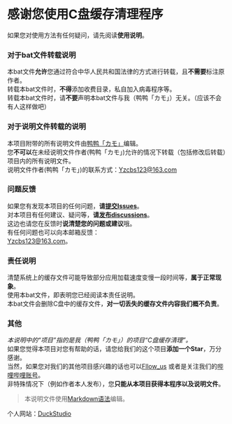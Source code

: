 # 感谢您使用C盘缓存清理程序<br>
如果您对使用方法有任何疑问，请先阅读**使用说明**。<br>
### 对于bat文件转载说明<br>
本bat文件**允许**您通过符合中华人民共和国法律的方式进行转载，且**不需要**标注原作者。<br>
转载本bat文件时，**不得**添加收费目录，私自加入病毒程序等。<br>
转载本bat文件时，请**不要**声明本bat文件与我（鸭鸭「カモ」）无关。（应该不会有人这样做吧）<br>
### 对于说明文件转载的说明<br>
本项目附带的所有说明文件由[鸭鸭「カモ」](https://duckduckstudio.github.io/yazicbs.github.io/)编辑。<br>
您**不可以**在未经说明文件作者(鸭鸭「カモ」)允许的情况下转载（包括修改后转载）项目内的所有说明文件。<br>
说明文件作者(鸭鸭「カモ」)的联系方式：<Yzcbs123@163.com><br>
### 问题反馈<br>
如果您有发现本项目的任何问题，**请[提交Issues](https://github.com/DuckDuckStudio/Windows_Optimization_Widget/issues)**。<br>
对本项目有任何建议、疑问等，**请[发布discussions](https://github.com/DuckDuckStudio/Windows_Optimization_Widget/discussions)**。<br>
这边也请您在反馈时**说清楚您的问题或建议**哦。<br>
有任何问题也可以向本邮箱反馈：<br>
<Yzcbs123@163.com>。<br>
### 责任说明<br>
清楚系统上的缓存文件可能导致部分应用加载速度变慢一段时间等，**属于正常现象**。<br>
使用本bat文件，即表明您已经阅读本责任说明。<br>
本bat文件会删除C盘中的缓存文件，**对一切丢失的缓存文件内容我们概不负责**。<br>
### 其他<br>
*本说明中的“项目”指的是我（鸭鸭「カモ」）的项目“C盘缓存清理”。*<br>
如果您觉得本项目对您有帮助的话，请您给我们的这个项目**添加一个Star**，万分感谢。<br>
当然，如果您对我们的其他项目感兴趣的话也可以[Fllow_us](https://github.com/DuckDuckStudio/) 或者是关注我们的[哔哩哔哩账号](https://space.bilibili.com/2054654702)。<br>
非特殊情况下（例如作者本人发布），您**只能从本项目获得本程序以及说明文件**。

> 本说明文件使用[Markdown语法](https://markdown.com.cn/basic-syntax/)编辑。

个人网站：[DuckStudio](https://duckduckstudio.github.io/yazicbs.github.io/)
